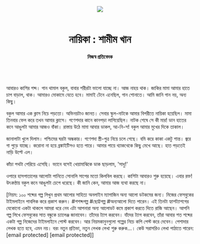 <div align=center>
<img src=https://images.prothomalo.com/prothomalo-bangla/2021-01/1d75151c-eff9-4e9f-ac28-aebc4618d00f/palo_bangla_og.png />
<br><br>
<h1>নায়িকা : শামীম খান</h1> 
<h4>নিজস্ব প্রতিবেদক</h4>
<br><br>
</div>

আবারও কাশির শব্দ। গান থামাল বকুল, বাবার শরীরটা ভালো যাচ্ছে না। আজ নাহয় থাক। জাকির মামা আমার হাতে চাপ বাড়াল, থাক। আমারও মোকামে যেতে হবে। মামাই টেনে এনেছিল, গান শোনাতে। আমি জানি গান নয়, অন্য কিছু।

বকুল আমার এক ক্লাস নিচে পড়তো। অভিনয়টাও জানত। সেবার স্কুল-নাটকে আমার বিপরীতে নায়িকা হয়েছিল। মামা তিনবার ফেল করে তখন আমার ক্লাসে। গণেশদার কানে কানপড়া লাগিয়েছিল। নাটক শেষে সে কী মার! ডান হাতের কনে আঙুলটা আমার আজও বাঁকা। রাস্তায় উঠে মামা আবার ডাকল, আ-নি-স! বকুল আমার মুখের দিকে তাকাল।

জানালাটা খুলে দিলাম। পশ্চিমের ঘরটা অন্ধকার। গণেশদা স্ত্রী-পুত্র নিয়ে চলে গেছে। বমি করে কাকা একটু শান্ত। জ্বরে গা পুড়ে যাচ্ছে। করোনা না হয়ে ব্রঙ্কাইটিসও হতে পারে। আমার পায়ে থ্যাকথেকে কিছু মেখে আছে। হাত পড়তেই নাড়ি উল্টে এল।

কাঁচা পথটা পেরিয়ে এসেছি। ভ্যানে বসেই খেয়ামাঝিকে ডাক ছাড়লাম, 'সাধু!'

ওপারে হাসপাতালের আলোটা পানিতে সোনালি সাপের মতো কিলবিল করছে। কাশিটা আবারও শুরু হয়েছে। এবার রক্ত! উৎকণ্ঠায় বকুল কনে আঙুলটা চেপে ধরেছে। কী জানি কেন, আমার আজ ব্যথা করছে না।

[নিয়ম: ১০০ শব্দের গল্প লিখুন প্রথম আলোর সাহিত্য অনলাইন ম্যাগাজিন অন্য আলো ডটকমের জন্য। নিজের ফেসবুকের টাইমলাইনে পাবলিক করে প্রকাশ করুন। #শশব্দগল্প #ছোট্টগল্প #অন্যআলো দিতে পারেন। এই তিনটা হ্যাশট্যাশগের যেকোনো একটা থাকলে আমরা ধরে নেব এটা আপনারা অন্য আলোডট কমে প্রকাশ করতে দিতে রাজি আছেন। আপনি গল্প লিখে ফেসবুকের সাত বন্ধুকে চ্যালেঞ্জ জানাবেন। তাঁদের ট্যাগ করবেন। যাঁদের ট্যাগ করবেন, তাঁরা আবার শত শব্দের একটা গল্প নিজেদের টাইমলাইনে পোস্ট করবেন। আর নিয়মকানুনগুলো গল্পের নিচে কপি পেস্ট করে দেবেন। পেশাদার লেখক হতে হবে, এমন নয়। বরং নতুন প্রতিভা, নতুন লেখক লেখা শুরু করুক...। কেউ সরাসরিও লেখা পাঠাতে পারেন: [email protected] [email protected]]


